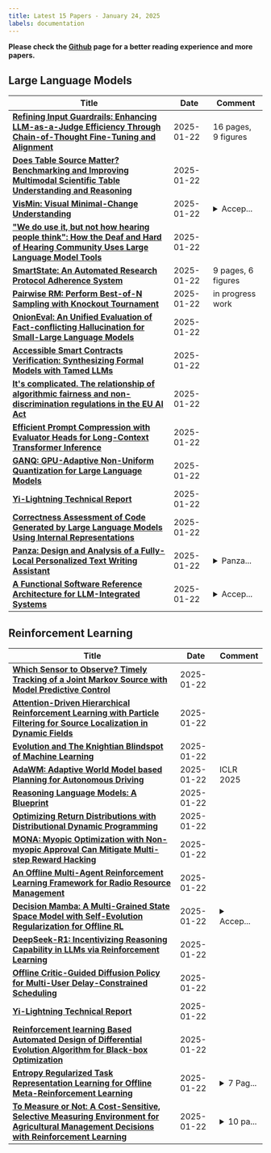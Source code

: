 ```yaml
---
title: Latest 15 Papers - January 24, 2025
labels: documentation
---
```

**Please check the [Github](https://github.com/zezhishao/MTS_Daily_ArXiv) page for a better reading experience and more papers.**

## Large Language Models
| **Title** | **Date** | **Comment** |
| --- | --- | --- |
| **[Refining Input Guardrails: Enhancing LLM-as-a-Judge Efficiency Through Chain-of-Thought Fine-Tuning and Alignment](http://arxiv.org/abs/2501.13080v1)** | 2025-01-22 | 16 pages, 9 figures |
| **[Does Table Source Matter? Benchmarking and Improving Multimodal Scientific Table Understanding and Reasoning](http://arxiv.org/abs/2501.13042v1)** | 2025-01-22 |  |
| **[VisMin: Visual Minimal-Change Understanding](http://arxiv.org/abs/2407.16772v2)** | 2025-01-22 | <details><summary>Accep...</summary><p>Accepted at NeurIPS 2024. Project URL at https://vismin.net/</p></details> |
| **["We do use it, but not how hearing people think": How the Deaf and Hard of Hearing Community Uses Large Language Model Tools](http://arxiv.org/abs/2410.21358v3)** | 2025-01-22 |  |
| **[SmartState: An Automated Research Protocol Adherence System](http://arxiv.org/abs/2305.04411v6)** | 2025-01-22 | 9 pages, 6 figures |
| **[Pairwise RM: Perform Best-of-N Sampling with Knockout Tournament](http://arxiv.org/abs/2501.13007v1)** | 2025-01-22 | in progress work |
| **[OnionEval: An Unified Evaluation of Fact-conflicting Hallucination for Small-Large Language Models](http://arxiv.org/abs/2501.12975v1)** | 2025-01-22 |  |
| **[Accessible Smart Contracts Verification: Synthesizing Formal Models with Tamed LLMs](http://arxiv.org/abs/2501.12972v1)** | 2025-01-22 |  |
| **[It's complicated. The relationship of algorithmic fairness and non-discrimination regulations in the EU AI Act](http://arxiv.org/abs/2501.12962v1)** | 2025-01-22 |  |
| **[Efficient Prompt Compression with Evaluator Heads for Long-Context Transformer Inference](http://arxiv.org/abs/2501.12959v1)** | 2025-01-22 |  |
| **[GANQ: GPU-Adaptive Non-Uniform Quantization for Large Language Models](http://arxiv.org/abs/2501.12956v1)** | 2025-01-22 |  |
| **[Yi-Lightning Technical Report](http://arxiv.org/abs/2412.01253v5)** | 2025-01-22 |  |
| **[Correctness Assessment of Code Generated by Large Language Models Using Internal Representations](http://arxiv.org/abs/2501.12934v1)** | 2025-01-22 |  |
| **[Panza: Design and Analysis of a Fully-Local Personalized Text Writing Assistant](http://arxiv.org/abs/2407.10994v2)** | 2025-01-22 | <details><summary>Panza...</summary><p>Panza is available at https://github.com/IST-DASLab/PanzaMail</p></details> |
| **[A Functional Software Reference Architecture for LLM-Integrated Systems](http://arxiv.org/abs/2501.12904v1)** | 2025-01-22 | <details><summary>Accep...</summary><p>Accepted for publication at the 22nd IEEE International Conference on Software Architecture (ICSA 2025) - New and Emerging Ideas</p></details> |

## Reinforcement Learning
| **Title** | **Date** | **Comment** |
| --- | --- | --- |
| **[Which Sensor to Observe? Timely Tracking of a Joint Markov Source with Model Predictive Control](http://arxiv.org/abs/2501.13099v1)** | 2025-01-22 |  |
| **[Attention-Driven Hierarchical Reinforcement Learning with Particle Filtering for Source Localization in Dynamic Fields](http://arxiv.org/abs/2501.13084v1)** | 2025-01-22 |  |
| **[Evolution and The Knightian Blindspot of Machine Learning](http://arxiv.org/abs/2501.13075v1)** | 2025-01-22 |  |
| **[AdaWM: Adaptive World Model based Planning for Autonomous Driving](http://arxiv.org/abs/2501.13072v1)** | 2025-01-22 | ICLR 2025 |
| **[Reasoning Language Models: A Blueprint](http://arxiv.org/abs/2501.11223v2)** | 2025-01-22 |  |
| **[Optimizing Return Distributions with Distributional Dynamic Programming](http://arxiv.org/abs/2501.13028v1)** | 2025-01-22 |  |
| **[MONA: Myopic Optimization with Non-myopic Approval Can Mitigate Multi-step Reward Hacking](http://arxiv.org/abs/2501.13011v1)** | 2025-01-22 |  |
| **[An Offline Multi-Agent Reinforcement Learning Framework for Radio Resource Management](http://arxiv.org/abs/2501.12991v1)** | 2025-01-22 |  |
| **[Decision Mamba: A Multi-Grained State Space Model with Self-Evolution Regularization for Offline RL](http://arxiv.org/abs/2406.05427v3)** | 2025-01-22 | <details><summary>Accep...</summary><p>Accepted by NeurIPS 2024; Code is available at https://github.com/aopolin-lv/DecisionMamba</p></details> |
| **[DeepSeek-R1: Incentivizing Reasoning Capability in LLMs via Reinforcement Learning](http://arxiv.org/abs/2501.12948v1)** | 2025-01-22 |  |
| **[Offline Critic-Guided Diffusion Policy for Multi-User Delay-Constrained Scheduling](http://arxiv.org/abs/2501.12942v1)** | 2025-01-22 |  |
| **[Yi-Lightning Technical Report](http://arxiv.org/abs/2412.01253v5)** | 2025-01-22 |  |
| **[Reinforcement learning Based Automated Design of Differential Evolution Algorithm for Black-box Optimization](http://arxiv.org/abs/2501.12881v1)** | 2025-01-22 |  |
| **[Entropy Regularized Task Representation Learning for Offline Meta-Reinforcement Learning](http://arxiv.org/abs/2412.14834v2)** | 2025-01-22 | <details><summary>7 Pag...</summary><p>7 Pages, Accepted at AAAI 2025</p></details> |
| **[To Measure or Not: A Cost-Sensitive, Selective Measuring Environment for Agricultural Management Decisions with Reinforcement Learning](http://arxiv.org/abs/2501.12823v1)** | 2025-01-22 | <details><summary>10 pa...</summary><p>10 pages, 3 figures, accepted after peer-review at the 39th Annual AAAI Conference on Artificial Intelligence, AI for Social Impact Track, February 2025, Philadelphia, Pennsylvania, USA</p></details> |

